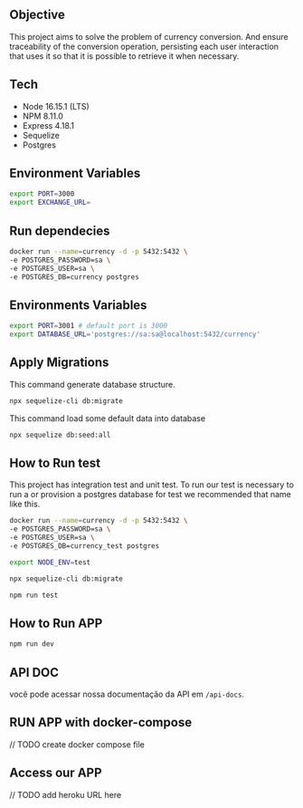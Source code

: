 ## Objective

This project aims to solve the problem of currency conversion. And ensure traceability of the conversion operation, persisting each user interaction that uses it so that it is possible to retrieve it when necessary.

## Tech

* Node 16.15.1 (LTS)
* NPM 8.11.0 
* Express 4.18.1
* Sequelize 
* Postgres

## Environment Variables

```bash
export PORT=3000
export EXCHANGE_URL=
```

## Run dependecies

```bash
docker run --name=currency -d -p 5432:5432 \
-e POSTGRES_PASSWORD=sa \
-e POSTGRES_USER=sa \
-e POSTGRES_DB=currency postgres
``` 

## Environments Variables

```bash
export PORT=3001 # default port is 3000
export DATABASE_URL='postgres://sa:sa@localhost:5432/currency'
```` 

## Apply Migrations

This command generate database structure.

```bash
npx sequelize-cli db:migrate
```

This command load some default data into database

```bash
npx sequelize db:seed:all
```

## How to Run test

This project has integration test and unit test. To run our test is necessary to run a or provision a postgres database for test we recommended that name like this. 

```bash
docker run --name=currency -d -p 5432:5432 \
-e POSTGRES_PASSWORD=sa \
-e POSTGRES_USER=sa \
-e POSTGRES_DB=currency_test postgres

export NODE_ENV=test

npx sequelize-cli db:migrate

npm run test
```

## How to Run APP

```bash
npm run dev
```

## API DOC

você pode acessar nossa documentação da API em `/api-docs`.

## RUN APP with docker-compose

// TODO create docker compose file

## Access our APP

// TODO add heroku URL here